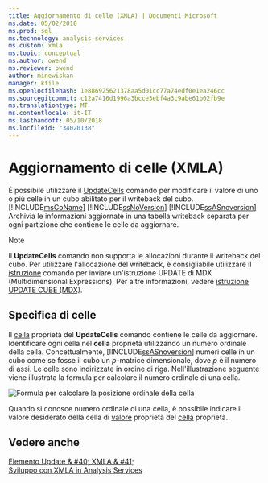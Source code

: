 ```yaml
---
title: Aggiornamento di celle (XMLA) | Documenti Microsoft
ms.date: 05/02/2018
ms.prod: sql
ms.technology: analysis-services
ms.custom: xmla
ms.topic: conceptual
ms.author: owend
ms.reviewer: owend
author: minewiskan
manager: kfile
ms.openlocfilehash: 1e886925621378aa5d01cc77a74edf0e1ea246cc
ms.sourcegitcommit: c12a7416d1996a3bcce3ebf4a3c9abe61b02fb9e
ms.translationtype: MT
ms.contentlocale: it-IT
ms.lasthandoff: 05/10/2018
ms.locfileid: "34020138"
---
```

# <a name="updating-cells-xmla"></a>Aggiornamento di celle (XMLA)
  È possibile utilizzare il [UpdateCells](../../analysis-services/xmla/xml-elements-commands/updatecells-element-xmla.md) comando per modificare il valore di uno o più celle in un cubo abilitato per il writeback del cubo. [!INCLUDE[msCoName](../../includes/msconame-md.md)] [!INCLUDE[ssNoVersion](../../includes/ssnoversion-md.md)] [!INCLUDE[ssASnoversion](../../includes/ssasnoversion-md.md)] Archivia le informazioni aggiornate in una tabella writeback separata per ogni partizione che contiene le celle da aggiornare.  
  
> [!NOTE]  
>  Il **UpdateCells** comando non supporta le allocazioni durante il writeback del cubo. Per utilizzare l'allocazione del writeback, è consigliabile utilizzare il [istruzione](../../analysis-services/xmla/xml-elements-commands/statement-element-xmla.md) comando per inviare un'istruzione UPDATE di MDX (Multidimensional Expressions). Per altre informazioni, vedere [istruzione UPDATE CUBE &#40;MDX&#41;](../../mdx/mdx-data-manipulation-update-cube.md).  
  
## <a name="specifying-cells"></a>Specifica di celle  
 Il [cella](../../analysis-services/xmla/xml-elements-properties/cell-element-xmla.md) proprietà del **UpdateCells** comando contiene le celle da aggiornare. Identificare ogni cella nel **cella** proprietà utilizzando un numero ordinale della cella. Concettualmente, [!INCLUDE[ssASnoversion](../../includes/ssasnoversion-md.md)] numeri celle in un cubo come se fosse il cubo un *p*-matrice dimensionale, dove *p* è il numero di assi. Le celle sono indirizzate in ordine di riga. Nell'illustrazione seguente viene illustrata la formula per calcolare il numero ordinale di una cella.  
  
 ![Formula per calcolare la posizione ordinale della cella](../../analysis-services/multidimensional-models-scripting-language-assl-xmla/media/cellordinalformula.gif "Formula per calcolare la posizione ordinale della cella")  
  
 Quando si conosce numero ordinale di una cella, è possibile indicare il valore desiderato della cella di [valore](../../analysis-services/xmla/xml-elements-properties/value-element-xmla.md) proprietà del [cella](../../analysis-services/xmla/xml-elements-properties/cell-element-xmla.md) proprietà.  
  
## <a name="see-also"></a>Vedere anche  
 [Elemento Update & #40; XMLA & #41;](../../analysis-services/xmla/xml-elements-commands/update-element-xmla.md)   
 [Sviluppo con XMLA in Analysis Services](../../analysis-services/multidimensional-models-scripting-language-assl-xmla/developing-with-xmla-in-analysis-services.md)  
  
  
